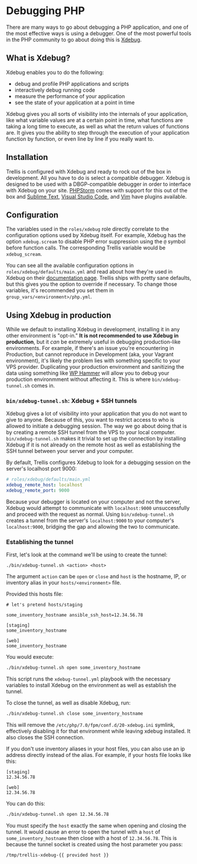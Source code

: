 # Debugging PHP

There are many ways to go about debugging a PHP application, and one of the most effective ways is using a debugger. One of the most powerful tools in the PHP community to go about doing this is [Xdebug](https://en.wikipedia.org/wiki/Xdebug).

## What is Xdebug?

Xdebug enables you to do the following:

- debug and profile PHP applications and scripts
- interactively debug running code
- measure the performance of your application
- see the state of your application at a point in time

Xdebug gives you all sorts of visibility into the internals of your application, like what variable values are at a certain point in time, what functions are taking a long time to execute, as well as what the return values of functions are. It gives you the ability to step through the execution of your application function by function, or even line by line if you really want to.

## Installation

Trellis is configured with Xdebug and ready to rock out of the box in development. All you have to do is select a compatible debugger. Xdebug is designed to be used with a DBGP-compatible debugger in order to interface with Xdebug on your site. [PHPStorm](https://www.jetbrains.com/phpstorm/) comes with support for this out of the box and [Sublime Text](https://github.com/martomo/SublimeTextXdebug), [Visual Studio Code](https://github.com/felixfbecker/vscode-php-debug), and [Vim](https://github.com/joonty/vdebug) have plugins available.

## Configuration

The variables used in the `roles/xdebug` role directly correlate to the configuration options used by Xdebug itself. For example, Xdebug has the option `xdebug.scream` to disable PHP error suppression using the `@` symbol before function calls. The corresponding Trellis variable would be `xdebug_scream`.

You can see all the available configuration options in `roles/xdebug/defaults/main.yml` and read about how they're used in Xdebug on their [documentation page](https://xdebug.org/docs/all_settings). Trellis ships with pretty sane defaults, but this gives you the option to override if necessary. To change those variables, it's recommended you set them in `group_vars/<environment>/php.yml`.

## Using Xdebug in production

While we default to installing Xdebug in development, installing it in any other environment is "opt-in." **It is not recommended to use Xdebug in production**, but it _can_ be extremely useful in debugging production-like environments. For example, if there's an issue you're encountering in Production, but cannot reproduce in Development (aka, your Vagrant environment), it's likely the problem lies with something specific to your VPS provider. Duplicating your production environment and sanitizing the data using something like [WP Hammer](https://github.com/10up/wp-hammer) will allow you to debug your production environmment without affecting it. This is where `bin/xdebug-tunnel.sh` comes in.

### `bin/xdebug-tunnel.sh`: Xdebug + SSH tunnels

Xdebug gives a lot of visibility into your application that you do not want to give to anyone. Because of this, you want to restrict access to who is allowed to initiate a debugging session. The way we go about doing that is by creating a remote SSH tunnel from the VPS to your local computer. `bin/xdebug-tunnel.sh` makes it trivial to set up the connection by installing Xdebug if it is not already on the remote host as well as establishing the SSH tunnel between your server and your computer.

By default, Trellis configures Xdebug to look for a debugging session on the server's localhost port 9000:

```yml
# roles/xdebug/defaults/main.yml
xdebug_remote_host: localhost
xdebug_remote_port: 9000
```

Because your debugger is located on your computer and not the server, Xdebug would attempt to communicate with `localhost:9000` unsuccessfully and proceed with the request as normal. Using `bin/xdebug-tunnel.sh` creates a tunnel from the server's `localhost:9000` to your computer's `localhost:9000`, bridging the gap and allowing the two to communicate.

### Establishing the tunnel

First, let's look at the command we'll be using to create the tunnel:

```
./bin/xdebug-tunnel.sh <action> <host>
```

The argument `action` can be `open` or `close` and `host` is the hostname, IP, or inventory alias in your `hosts/<environment>` file.


Provided this hosts file:
```
# let's pretend hosts/staging

some_inventory_hostname ansible_ssh_host=12.34.56.78

[staging]
some_inventory_hostname

[web]
some_inventory_hostname
```

You would execute:

```sh
./bin/xdebug-tunnel.sh open some_inventory_hostname
```

This script runs the `xdebug-tunnel.yml` playbook with the necessary variables to install Xdebug on the environment as well as establish the tunnel.

To close the tunnel, as well as disable Xdebug, run:

```sh
./bin/xdebug-tunnel.sh close some_inventory_hostname
```

This will remove the `/etc/php/7.0/fpm/conf.d/20-xdebug.ini` symlink, effectively disabling it for that environment while leaving xdebug installed. It also closes the SSH connection.

If you don't use inventory aliases in your host files, you can also use an ip address directly instead of the alias. For example, if your hosts file looks like this:

```
[staging]
12.34.56.78

[web]
12.34.56.78
```

You can do this:

```sh
./bin/xdebug-tunnel.sh open 12.34.56.78
```

You must specify the `host` exactly the same when opening and closing the tunnel. It would cause an error to open the tunnel with a `host` of `some_inventory_hostname` then close with a host of `12.34.56.78`. This is because the tunnel socket is created using the host parameter you pass:

```sh
/tmp/trellis-xdebug-{{ provided host }}
```
